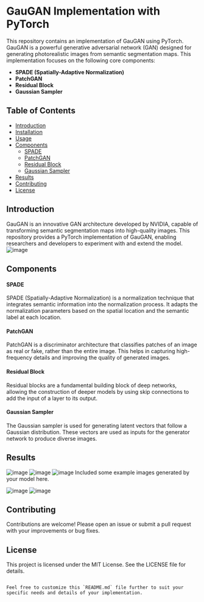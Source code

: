 # GauGAN Implementation with PyTorch

This repository contains an implementation of GauGAN using PyTorch. GauGAN is a powerful generative adversarial network (GAN) designed for generating photorealistic images from semantic segmentation maps. This implementation focuses on the following core components:

- **SPADE (Spatially-Adaptive Normalization)**
- **PatchGAN**
- **Residual Block**
- **Gaussian Sampler**

## Table of Contents

- [Introduction](#introduction)
- [Installation](#installation)
- [Usage](#usage)
- [Components](#components)
  - [SPADE](#spade)
  - [PatchGAN](#patchgan)
  - [Residual Block](#residual-block)
  - [Gaussian Sampler](#gaussian-sampler)
- [Results](#results)
- [Contributing](#contributing)
- [License](#license)

## Introduction

GauGAN is an innovative GAN architecture developed by NVIDIA, capable of transforming semantic segmentation maps into high-quality images. This repository provides a PyTorch implementation of GauGAN, enabling researchers and developers to experiment with and extend the model.
![image](https://github.com/abou-zithar/-GauGAN-for-Conditional-Image-Generation/assets/43099687/6497c893-9938-4b74-9d80-753ed03412bf)

## Components
#### SPADE
SPADE (Spatially-Adaptive Normalization) is a normalization technique that integrates semantic information into the normalization process. It adapts the normalization parameters based on the spatial location and the semantic label at each location.

#### PatchGAN
PatchGAN is a discriminator architecture that classifies patches of an image as real or fake, rather than the entire image. This helps in capturing high-frequency details and improving the quality of generated images.

#### Residual Block
Residual blocks are a fundamental building block of deep networks, allowing the construction of deeper models by using skip connections to add the input of a layer to its output.

#### Gaussian Sampler
The Gaussian sampler is used for generating latent vectors that follow a Gaussian distribution. These vectors are used as inputs for the generator network to produce diverse images.

## Results
![image](https://github.com/abou-zithar/-GauGAN-for-Conditional-Image-Generation/assets/43099687/047466eb-f008-485d-bb84-421eb27c80e7)
![image](https://github.com/abou-zithar/-GauGAN-for-Conditional-Image-Generation/assets/43099687/11f49f95-f6e8-4e75-bb67-f262f413aafb)
![image](https://github.com/abou-zithar/-GauGAN-for-Conditional-Image-Generation/assets/43099687/a327e970-e1b2-49f8-a0bf-819549614b19)
Included some example images generated by your model here.

![image](https://github.com/abou-zithar/-GauGAN-for-Conditional-Image-Generation/assets/43099687/dd5c6cad-5461-416e-a05f-76d01d060c0a)
![image](https://github.com/abou-zithar/-GauGAN-for-Conditional-Image-Generation/assets/43099687/d235d319-13d3-4eb1-987b-4a3d575afe08)


## Contributing
Contributions are welcome! Please open an issue or submit a pull request with your improvements or bug fixes.

## License
This project is licensed under the MIT License. See the LICENSE file for details.
```

Feel free to customize this `README.md` file further to suit your specific needs and details of your implementation.
```
